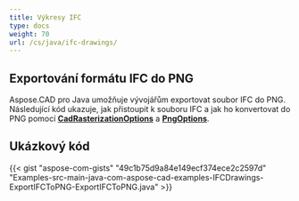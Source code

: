 ```yaml
---
title: Výkresy IFC
type: docs
weight: 70
url: /cs/java/ifc-drawings/
---
```


## **Exportování formátu IFC do PNG**

Aspose.CAD pro Java umožňuje vývojářům exportovat soubor IFC do PNG. Následující kód ukazuje, jak přistoupit k souboru IFC a jak ho konvertovat do PNG pomocí [**CadRasterizationOptions**](https://reference.aspose.com/cad/java/com.aspose.cad.imageoptions/CadRasterizationOptions) a [**PngOptions**](https://reference.aspose.com/cad/java/com.aspose.cad.imageoptions/PngOptions).

## Ukázkový kód

{{< gist "aspose-com-gists" "49c1b75d9a84e149ecf374ece2c2597d" "Examples-src-main-java-com-aspose-cad-examples-IFCDrawings-ExportIFCToPNG-ExportIFCToPNG.java" >}}
